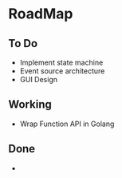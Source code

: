 # RoadMap

## To Do
- Implement state machine
- Event source architecture
- GUI Design

## Working
- Wrap Function API in Golang

## Done
-